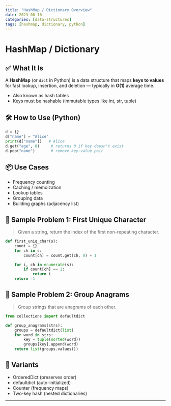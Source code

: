 ```yaml
---
title: "HashMap / Dictionary Overview"
date: 2023-08-10
categories: [data-structures]
tags: [hashmap, dictionary, python]
---
```


# HashMap / Dictionary

## ✅ What It Is

A **HashMap** (or `dict` in Python) is a data structure that maps **keys to values** for fast lookup, insertion, and deletion — typically in **O(1)** average time.

- Also known as hash tables
- Keys must be hashable (immutable types like int, str, tuple)

## 🛠️ How to Use (Python)

```python
d = {}
d["name"] = "Alice"
print(d["name"])   # Alice
d.get("age", 0)     # returns 0 if key doesn't exist
d.pop("name")       # remove key-value pair
```

## 📦 Use Cases

- Frequency counting
- Caching / memoization
- Lookup tables
- Grouping data
- Building graphs (adjacency list)

## 📘 Sample Problem 1: First Unique Character

> Given a string, return the index of the first non-repeating character.

```python
def first_uniq_char(s):
    count = {}
    for ch in s:
        count[ch] = count.get(ch, 0) + 1

    for i, ch in enumerate(s):
        if count[ch] == 1:
            return i
    return -1
```

## 📘 Sample Problem 2: Group Anagrams

> Group strings that are anagrams of each other.

```python
from collections import defaultdict

def group_anagrams(strs):
    groups = defaultdict(list)
    for word in strs:
        key = tuple(sorted(word))
        groups[key].append(word)
    return list(groups.values())
```

## 🔁 Variants

- OrderedDict (preserves order)
- defaultdict (auto-initialized)
- Counter (frequency maps)
- Two-key hash (nested dictionaries)

---

